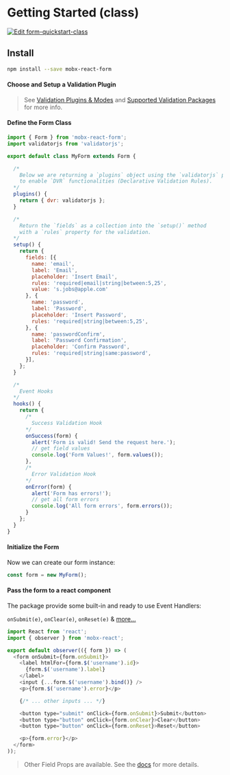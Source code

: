 # Getting Started (class)

[![Edit form-quickstart-class](https://codesandbox.io/static/img/play-codesandbox.svg)](https://codesandbox.io/s/lyj5p91x5z)

## Install

```bash
npm install --save mobx-react-form
```

#### Choose and Setup a Validation Plugin

> See [Validation Plugins & Modes](validation/plugins.html)
 and [Supported Validation Packages](validation/supported-packages.html) for more info.

#### Define the Form Class

```javascript
import { Form } from 'mobx-react-form';
import validatorjs from 'validatorjs';

export default class MyForm extends Form {

  /*
    Below we are returning a `plugins` object using the `validatorjs` package
    to enable `DVR` functionalities (Declarative Validation Rules).
  */
  plugins() {
    return { dvr: validatorjs };
  }

  /*
    Return the `fields` as a collection into the `setup()` method
    with a `rules` property for the validation.
  */
  setup() {
    return {
      fields: [{
        name: 'email',
        label: 'Email',
        placeholder: 'Insert Email',
        rules: 'required|email|string|between:5,25',
        value: 's.jobs@apple.com'
      }, {
        name: 'password',
        label: 'Password',
        placeholder: 'Insert Password',
        rules: 'required|string|between:5,25',
      }, {
        name: 'passwordConfirm',
        label: 'Password Confirmation',
        placeholder: 'Confirm Password',
        rules: 'required|string|same:password',
      }],
    };
  }

  /*
    Event Hooks
  */
  hooks() {
    return {
      /*
        Success Validation Hook
      */
      onSuccess(form) {
        alert('Form is valid! Send the request here.');
        // get field values
        console.log('Form Values!', form.values());
      },
      /*
        Error Validation Hook
      */
      onError(form) {
        alert('Form has errors!');
        // get all form errors
        console.log('All form errors', form.errors());
      }
    };
  }
}
```

#### Initialize the Form

Now we can create our form instance:

```javascript
const form = new MyForm();
```

#### Pass the form to a react component

The package provide some built-in and ready to use Event Handlers:

`onSubmit(e)`, `onClear(e)`, `onReset(e)` & [more...](events/event-handlers.html)

```javascript
import React from 'react';
import { observer } from 'mobx-react';

export default observer(({ form }) => (
  <form onSubmit={form.onSubmit}>
    <label htmlFor={form.$('username').id}>
      {form.$('username').label}
    </label>
    <input {...form.$('username').bind()} />
    <p>{form.$('username').error}</p>

    {/* ... other inputs ... */}

    <button type="submit" onClick={form.onSubmit}>Submit</button>
    <button type="button" onClick={form.onClear}>Clear</button>
    <button type="button" onClick={form.onReset}>Reset</button>

    <p>{form.error}</p>
  </form>
));
```

> Other Field Props are available. See the [docs](api-reference/fields-properties.html) for more details.
